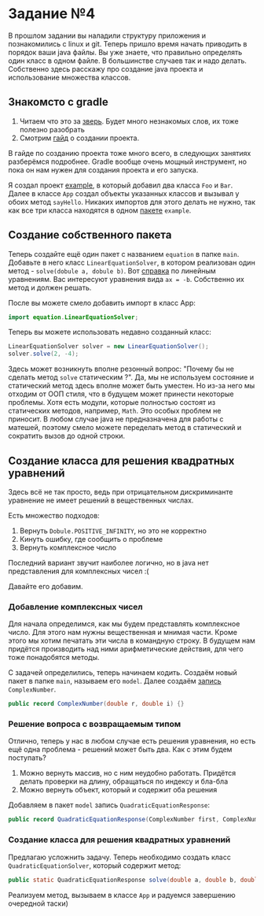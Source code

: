 # Задание №4
В прошлом задании вы наладили структуру приложения и познакомились с linux и git.
Теперь пришло время начать приводить в порядок ваши java файлы. Вы уже знаете, что
правильно определять один класс в одном файле. В большинстве случаев так и надо делать.
Собственно здесь расскажу про создание java проекта и использование множества классов.

## Знакомсто с gradle
1. Читаем что это за [зверь](https://ru.wikipedia.org/wiki/Gradle). Будет много незнакомых слов, их тоже полезно разобрать
2. Смотрим [гайд](https://docs.gradle.org/current/samples/sample_building_java_applications.html) о создании проекта.

В гайде по созданию проекта тоже много всего, в следующих занятиях разберёмся подробнее.
Gradle вообще очень мощный инструмент, но пока он нам нужен для создания проекта и его запуска.

Я создал проект [example](./example), в который добавил два класса `Foo` и `Bar`. Далее в классе
`App` создал объекты указанных классов и вызывал у обоих метод `sayHello`. Никаких импортов
для этого делать не нужно, так как все три класса находятся в одном [пакете](https://midbox.com.ua/rukovodstvo/java/chto-takoe-pakety-v-java) `example`.

## Создание собственного пакета
Теперь создайте ещё один пакет с названием `equation` в папке `main`. Добавьте в него класс `LinearEquationSolver`,
в котором реализован один метод - `solve(dobule a, dobule b)`. Вот [справка]() по линейным уравнениям.
Вас интересуют уравнения вида `ax = -b`. Собственно их метод и должен решать.

После вы можете смело добавить импорт в класс App:
```java
import equation.LinearEquationSolver;
```

Теперь вы можете использовать недавно созданный класс:
```java
LinearEquationSolver solver = new LinearEquationSolver();
solver.solve(2, -4);
```

Здесь может возникнуть вполне резонный вопрос: "Почему бы не сделать метод `solve` статическим ?".
Да, мы не используем состояние и статический метод здесь вполне может быть уместен.
Но из-за него мы отходим от ООП стиля, что в будущем может принести некоторые проблемы.
Хотя есть модули, которые полностью состоят из статических методов, например, `Math`.
Это особых проблем не приносит. В любом случае java не предназначена для работы с матешей, поэтому смело 
можете переделать метод в статический и сократить вызов до одной строки.

## Создание класса для решения квадратных уравнений
Здесь всё не так просто, ведь при отрицательном дискриминанте уравнение не имеет
решений в вещественных числах.

Есть множество подходов:
1. Вернуть `Dobule.POSITIVE_INFINITY`, но это не корректно
2. Кинуть ошибку, где сообщить о проблеме
3. Вернуть комплексное число

Последний вариант звучит наиболее логично, но в java нет представления для
комплексных чисел :(

Давайте его добавим.

### Добавление комплексных чисел
Для начала определимся, как мы будем представлять комплексное число. Для этого
нам нужны вещественная и мнимая части. Кроме этого мы хотим печатать эти числа
в командную строку. В будущем нам придётся производить над ними арифметические
действия, для чего тоже понадобятся методы.

С задачей определились, теперь начинаем кодить. Создаём новый пакет в папке `main`, называем его
`model`. Далее создаём [запись](https://refactorfirst.com/what-are-java-records-in-java-16)
`ComplexNumber`.

```java
public record ComplexNumber(double r, double i) {}
```

### Решение вопроса с возвращаемым типом
Отлично, теперь у нас в любом случае есть решения уравнения, но есть ещё одна проблема -
решений может быть два. Как с этим будем поступать?
1. Можно вернуть массив, но с ним неудобно работать. Придётся делать проверки на длину, обращаться по индексу и бла-бла
2. Можно вернуть объект, который и содержит оба решения

Добавляем в пакет `model` запись `QuadraticEquationResponse`:

```java
public record QuadraticEquationResponse(ComplexNumber first, ComplexNumber second) {}
```

### Создание класса для решения квадратных уравнений
Предлагаю усложнить задачу. Теперь необходимо создать класс `QuadraticEquationSolver`,
который содержит метод:
```java
public static QuadraticEquationResponse solve(double a, double b, double c) {}
```

Реализуем метод, вызываем в классе `App` и радуемся завершению очередной таски)